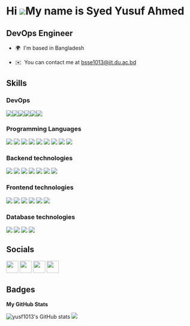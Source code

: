 Hi ![](https://user-images.githubusercontent.com/18350557/176309783-0785949b-9127-417c-8b55-ab5a4333674e.gif)My name is Syed Yusuf Ahmed
========================================================================================================================================

DevOps Engineer
---------------

* 🌍  I'm based in Bangladesh
<!-- * 🖥️  See my recent works [below](http://dd) -->
* ✉️  You can contact me at [bsse1013@iit.du.ac.bd](mailto:bsse1013@iit.du.ac.bd)



## Skills
### DevOps
<div style="display:flex; flex-wrap: wrap;">
    <img    src="https://img.shields.io/badge/AWS-%23FF9900.svg?style=for-the-badge&logo=amazon-aws&logoColor=white"/>
    <img   src="https://img.shields.io/badge/kubernetes-%23326ce5.svg?style=for-the-badge&logo=kubernetes&logoColor=white"/>
    <img   src="https://img.shields.io/badge/docker-%230db7ed.svg?style=for-the-badge&logo=docker&logoColor=white"/>
    <img   src="https://img.shields.io/badge/jenkins-%232C5263.svg?style=for-the-badge&logo=jenkins&logoColor=white"/>
    <img   src="https://img.shields.io/badge/Prometheus-E6522C?style=for-the-badge&logo=Prometheus&logoColor=white"/>
    <img   src="https://img.shields.io/badge/grafana-%23F46800.svg?style=for-the-badge&logo=grafana&logoColor=white"/>
</div>

### Programming Languages
<div style="display:inline-block">
    <img   src="https://img.shields.io/badge/c-%2300599C.svg?style=for-the-badge&logo=c&logoColor=white"/>
    <img   src="https://img.shields.io/badge/c%23-%23239120.svg?style=for-the-badge&logo=c-sharp&logoColor=white"/>
    <img   src="https://img.shields.io/badge/c++-%2300599C.svg?style=for-the-badge&logo=c%2B%2B&logoColor=white"/>
    <img   src="https://img.shields.io/badge/dart-%230175C2.svg?style=for-the-badge&logo=dart&logoColor=white"/>
    <img   src="https://img.shields.io/badge/java-%23ED8B00.svg?style=for-the-badge&logo=java&logoColor=white"/>
    <img   src="https://img.shields.io/badge/javascript-%23323330.svg?style=for-the-badge&logo=javascript&logoColor=%23F7DF1E"/>
    <img   src="https://img.shields.io/badge/php-%23777BB4.svg?style=for-the-badge&logo=php&logoColor=white"/>
    <img   src="https://img.shields.io/badge/python-3670A0?style=for-the-badge&logo=python&logoColor=ffdd54"/>
    <img   src="https://img.shields.io/badge/typescript-%23007ACC.svg?style=for-the-badge&logo=typescript&logoColor=white"/>
</div>

### Backend technologies
<div style="display:inline-block;">
    <img   src="https://img.shields.io/badge/express.js-%23404d59.svg?style=for-the-badge&logo=express&logoColor=%2361DAFB"/>
    <img   src="https://img.shields.io/badge/node.js-6DA55F?style=for-the-badge&logo=node.js&logoColor=white"/>
    <img   src="https://img.shields.io/badge/.NET-5C2D91?style=for-the-badge&logo=.net&logoColor=white"/>
    <img   src="https://img.shields.io/badge/django-%23092E20.svg?style=for-the-badge&logo=django&logoColor=white"/>
    <img   src="https://img.shields.io/badge/flask-%23000.svg?style=for-the-badge&logo=flask&logoColor=white"/>
    <img   src="https://img.shields.io/badge/Hugo-black.svg?style=for-the-badge&logo=Hugo"/>
    <img   src="https://img.shields.io/badge/laravel-%23FF2D20.svg?style=for-the-badge&logo=laravel&logoColor=white"/>
</div>

### Frontend technologies
<div style="display:inline-block">
    <img   src="https://img.shields.io/badge/angular-%23DD0031.svg?style=for-the-badge&logo=angular&logoColor=white"/>
    <img   src="https://img.shields.io/badge/bootstrap-%23563D7C.svg?style=for-the-badge&logo=bootstrap&logoColor=white"/>
    <img   src="https://img.shields.io/badge/Flutter-%2302569B.svg?style=for-the-badge&logo=Flutter&logoColor=white"/>
    <img   src="https://img.shields.io/badge/react-%2320232a.svg?style=for-the-badge&logo=react&logoColor=%2361DAFB"/>
    <img   src="https://img.shields.io/badge/html5-%23E34F26.svg?style=for-the-badge&logo=html5&logoColor=white"/>
    <img   src="https://img.shields.io/badge/css3-%231572B6.svg?style=for-the-badge&logo=css3&logoColor=white"/>
</div>

### Database technologies
<div style="display:inline-block">
    <img   src="https://img.shields.io/badge/mysql-%2300f.svg?style=for-the-badge&logo=mysql&logoColor=white"/>
    <img   src="https://img.shields.io/badge/sqlite-%2307405e.svg?style=for-the-badge&logo=sqlite&logoColor=white"/>
    <img   src="https://img.shields.io/badge/Firebase-039BE5?style=for-the-badge&logo=Firebase&logoColor=white"/>
    <img   src="https://img.shields.io/badge/MongoDB-%234ea94b.svg?style=for-the-badge&logo=mongodb&logoColor=white"/>
</div>


<!-- <div style="display:inline-block">
</div>


<img  style="padding:5px;" src=""/>
<img  style="padding:5px;" src=""/>
<img  style="padding:5px;" src=""/>
<img  style="padding:5px;" src=""/>
<img  style="padding:5px;" src=""/>
<img  style="padding:5px;" src=""/> -->


<!-- ## Recent projects
### DevOps Hackathon at BUET CSE FEST, 2022. -->



## Socials

<p > <a href="https://www.facebook.com/D.y.ahmed" target="_blank" rel="noreferrer"><img src="https://raw.githubusercontent.com/danielcranney/readme-generator/main/public/icons/socials/facebook.svg" width="32" height="32" /></a> <a href="https://www.github.com/yusf1013" target="_blank" rel="noreferrer"><img src="https://raw.githubusercontent.com/danielcranney/readme-generator/main/public/icons/socials/github.svg" width="32" height="32" /></a> <a href="https://www.linkedin.com/in/yusf" target="_blank" rel="noreferrer"><img src="https://raw.githubusercontent.com/danielcranney/readme-generator/main/public/icons/socials/linkedin.svg" width="32" height="32" /></a> <a href="https://www.youtube.com/c/UCYl0VFXx4CAN1dWwgsF-N_Q" target="_blank" rel="noreferrer"><img src="https://raw.githubusercontent.com/danielcranney/readme-generator/main/public/icons/socials/youtube.svg" width="32" height="32" /></a></p>


## Badges

<b>My GitHub Stats</b>

<div style="display:inline-block">
    <img src="https://github-readme-stats.vercel.app/api?username=yusf1013&show_icons=true&hide=&count_private=true&title_color=0891b2&text_color=ffffff&icon_color=0891b2&bg_color=1c1917&hide_border=true&show_icons=true" alt="yusf1013's GitHub stats" />
    <img src="https://github-readme-streak-stats.herokuapp.com/?user=yusf1013&stroke=ffffff&background=1c1917&ring=0891b2&fire=0891b2&currStreakNum=ffffff&currStreakLabel=0891b2&sideNums=ffffff&sideLabels=ffffff&dates=ffffff&hide_border=true" />
</div>

